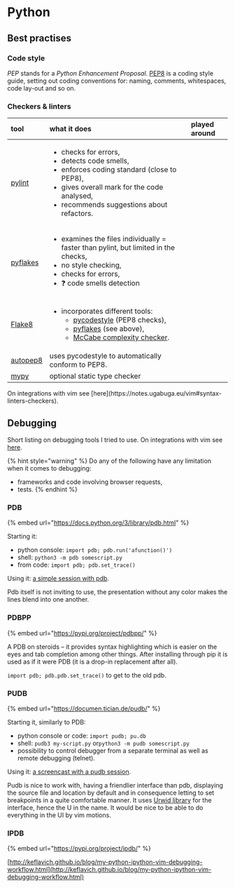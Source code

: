 # Python

## Best practises

### Code style

_PEP_ stands for a _Python Enhancement Proposal_. [PEP8](https://www.python.org/dev/peps/pep-0008/) is a coding style guide, setting out coding conventions for: naming, comments, whitespaces, code lay-out and so on.

### Checkers & linters

<table>
  <thead>
    <tr>
      <th style="text-align:left">tool</th>
      <th style="text-align:left">what it does</th>
      <th style="text-align:left">played around</th>
    </tr>
  </thead>
  <tbody>
    <tr>
      <td style="text-align:left"><a href="https://www.pylint.org/">pylint</a>
      </td>
      <td style="text-align:left">
        <p></p>
        <ul>
          <li>checks for errors,</li>
          <li>detects code smells,</li>
          <li>enforces coding standard (close to PEP8),</li>
          <li>gives overall mark for the code analysed,</li>
          <li>recommends suggestions about refactors.</li>
        </ul>
      </td>
      <td style="text-align:left"></td>
    </tr>
    <tr>
      <td style="text-align:left"><a href="https://pypi.org/project/pyflakes/">pyflakes</a>
      </td>
      <td style="text-align:left">
        <p></p>
        <ul>
          <li>examines the files individually = faster than pylint, but limited in the
            checks,</li>
          <li>no style checking,</li>
          <li>checks for errors,</li>
          <li>&#x2753; code smells detection</li>
        </ul>
      </td>
      <td style="text-align:left"></td>
    </tr>
    <tr>
      <td style="text-align:left"><a href="https://pypi.org/project/flake8/">Flake8</a>
      </td>
      <td style="text-align:left">
        <p></p>
        <ul>
          <li>incorporates different tools:
            <ul>
              <li><a href="https://pypi.org/project/pycodestyle/">pycodestyle</a> (PEP8 checks),</li>
              <li><a href="https://pypi.org/project/pyflakes/">pyflakes</a> (see above),</li>
              <li><a href="https://github.com/PyCQA/mccabe">McCabe complexity checker</a>.</li>
            </ul>
          </li>
        </ul>
      </td>
      <td style="text-align:left"></td>
    </tr>
    <tr>
      <td style="text-align:left"><a href="https://github.com/hhatto/autopep8">autopep8</a>
      </td>
      <td style="text-align:left">uses pycodestyle to automatically conform to PEP8.</td>
      <td style="text-align:left"></td>
    </tr>
    <tr>
      <td style="text-align:left"><a href="https://github.com/python/mypy">mypy</a>
      </td>
      <td style="text-align:left">optional static type checker</td>
      <td style="text-align:left"></td>
    </tr>
  </tbody>
</table>On integrations with vim see [here](https://notes.ugabuga.eu/vim#syntax-linters-checkers).

## Debugging

Short listing on debugging tools I tried to use. On integrations with vim see [here](https://notes.ugabuga.eu/vim#debugging).

{% hint style="warning" %}
Do any of the following have any limitation when it comes to debugging:

* frameworks and code involving browser requests,
* tests.
{% endhint %}

### PDB

{% embed url="https://docs.python.org/3/library/pdb.html" %}

Starting it:

* python console: `import pdb; pdb.run('afunction()')`
* shell: `python3 -m pdb somescript.py`
* from code: `import pdb; pdb.set_trace()`

Using it: [a simple session with pdb](https://realpython.com/python-debugging-pdb/).

Pdb itself is not inviting to use, the presentation without any color makes the lines blend into one another.

### PDBPP

{% embed url="https://pypi.org/project/pdbpp/" %}

A PDB on steroids – it provides syntax highlighting which is easier on the eyes and tab completion among other things. After installing through pip it is used as if it were PDB \(it is a drop-in replacement after all\).

`import pdb; pdb.pdb.set_trace()` to get to the old pdb. 

### PUDB

{% embed url="https://documen.tician.de/pudb/" %}

Starting it, similarly to PDB:

* python console or code: `import pudb; pu.db`
* shell: `pudb3 my-script.py` or`python3 -m pudb somescript.py`
* possibility to control debugger from a separate terminal as well as remote debugging \(telnet\).

Using it: [a screencast with a pudb session](https://vimeo.com/5255125).

Pudb is nice to work with, having a friendlier interface than pdb, displaying the source file and location by default and in consequence letting to set breakpoints in a quite comfortable manner. It uses [Urwid library](http://urwid.org/) for the interface, hence the U in the name. It would be nice to be able to do everything in the UI by vim motions.

### IPDB

{% embed url="https://pypi.org/project/ipdb/" %}

[http://keflavich.github.io/blog/my-python-ipython-vim-debugging-workflow.html](http://keflavich.github.io/blog/my-python-ipython-vim-debugging-workflow.html)

